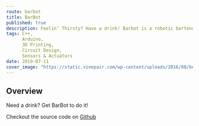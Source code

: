 ```yaml
---
route: barbot
title: BarBot
published: true
description: Feelin’ Thirsty? Have a drink! Barbot is a robotic bartender with a usable interface that lets you build your own drinks.
tags: C++,
      Arduino,
      3D Printing,
      Circuit Design,
      Sensors & Actuators
date: 2019-07-11
cover_image: "https://static.vinepair.com/wp-content/uploads/2016/08/best-well-bar-bottles-inside.jpg"
---
```


## Overview

Need a drink? Get BarBot to do it!

Checkout the source code on [Github](https://github.com/theguymeyer/barbot)





